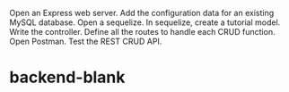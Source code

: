 Open an Express web server.
Add the configuration data for an existing MySQL database.
Open a sequelize.
In sequelize, create a tutorial model.
Write the controller.
Define all the routes to handle each CRUD function.
Open Postman.
Test the REST CRUD API.
# backend-blank
